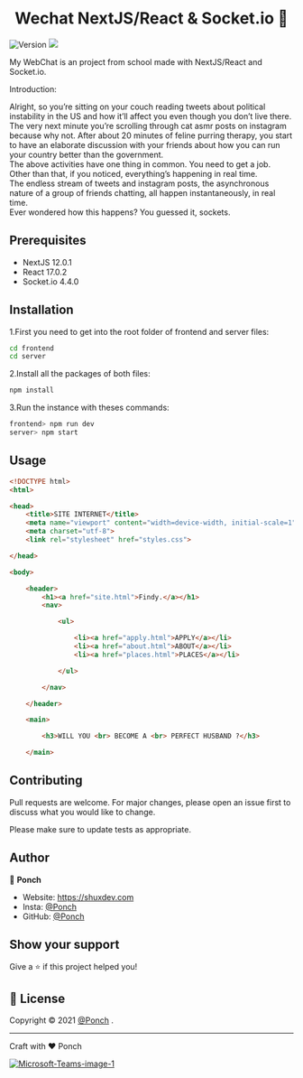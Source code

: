 <h1 align="center">Wechat NextJS/React & Socket.io 📑</h1>
<p>
  <img alt="Version" src="https://img.shields.io/badge/NextJS-12.0.1-green" />
  <img src="https://img.shields.io/badge/React-20232A?style=for-the-badge&logo=react&logoColor=61DAFB" />
  </a>
</p>

My WebChat is an project from school made with NextJS/React and Socket.io.

Introduction:

Alright, so you’re sitting on your couch reading tweets about political instability in the US and how it’ll affect you even though you don’t live there.<br>
The very next minute you’re scrolling through cat asmr posts on instagram because why not. After about 20 minutes of feline purring therapy, you start to have an elaborate discussion with your friends about how you can run your country better than the government. <br>
The above activities have one thing in common. You need to get a job. Other than that, if you noticed, everything’s happening in real time.<br>
The endless stream of tweets and instagram posts, the asynchronous nature of a group of friends chatting, all happen instantaneously, in real time. <br>
Ever wondered how this happens? You guessed it, sockets.

## Prerequisites

- NextJS 12.0.1
- React 17.0.2
- Socket.io 4.4.0

## Installation

1.First you need to get into the root folder of frontend and server files:
```bash
cd frontend
cd server
```
2.Install all the packages of both files:
```bash
npm install
```
3.Run the instance with theses commands:
```bash
frontend> npm run dev
server> npm start
```
## Usage

```html
<!DOCTYPE html>
<html>

<head>
    <title>SITE INTERNET</title>
    <meta name="viewport" content="width=device-width, initial-scale=1">
    <meta charset="utf-8">
    <link rel="stylesheet" href="styles.css">

</head>

<body>

    <header>
        <h1><a href="site.html">Findy.</a></h1>
        <nav>

            <ul>

                <li><a href="apply.html">APPLY</a></li>
                <li><a href="about.html">ABOUT</a></li>
                <li><a href="places.html">PLACES</a></li>

            </ul>

        </nav>

    </header>

    <main>

        <h3>WILL YOU <br> BECOME A <br> PERFECT HUSBAND ?</h3>

    </main>
```

## Contributing
Pull requests are welcome. For major changes, please open an issue first to discuss what you would like to change.

Please make sure to update tests as appropriate.

## Author

👤 **Ponch**

* Website: https://shuxdev.com
* Insta: [@Ponch](https://www.instagram.com/ponchhkt/)
* GitHub: [@Ponch](https://github.com/Ponch)

## Show your support

Give a ⭐️ if this project helped you!

## 📝 License

Copyright © 2021 [@Ponch](https://github.com/PonchHKT)
.<br />

*** 
Craft with ❤️ Ponch


<a href="https://ibb.co/cYh02pd"><img src="https://i.ibb.co/WVvZBd1/Microsoft-Teams-image-1.png" alt="Microsoft-Teams-image-1" border="0"></a>
